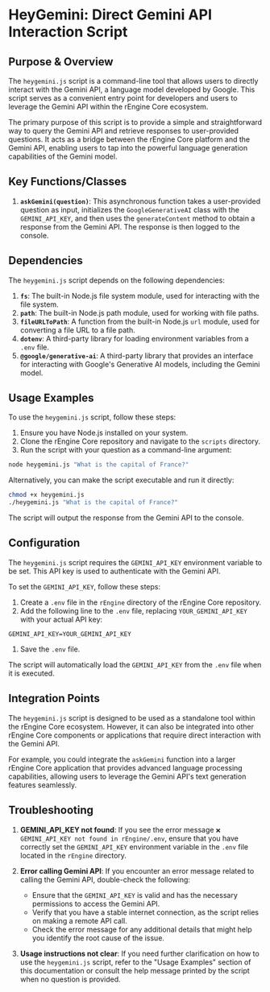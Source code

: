 # HeyGemini: Direct Gemini API Interaction Script

## Purpose & Overview

The `heygemini.js` script is a command-line tool that allows users to directly interact with the Gemini API, a language model developed by Google. This script serves as a convenient entry point for developers and users to leverage the Gemini API within the rEngine Core ecosystem.

The primary purpose of this script is to provide a simple and straightforward way to query the Gemini API and retrieve responses to user-provided questions. It acts as a bridge between the rEngine Core platform and the Gemini API, enabling users to tap into the powerful language generation capabilities of the Gemini model.

## Key Functions/Classes

1. **`askGemini(question)`**: This asynchronous function takes a user-provided question as input, initializes the `GoogleGenerativeAI` class with the `GEMINI_API_KEY`, and then uses the `generateContent` method to obtain a response from the Gemini API. The response is then logged to the console.

## Dependencies

The `heygemini.js` script depends on the following dependencies:

1. **`fs`**: The built-in Node.js file system module, used for interacting with the file system.
2. **`path`**: The built-in Node.js path module, used for working with file paths.
3. **`fileURLToPath`**: A function from the built-in Node.js `url` module, used for converting a file URL to a file path.
4. **`dotenv`**: A third-party library for loading environment variables from a `.env` file.
5. **`@google/generative-ai`**: A third-party library that provides an interface for interacting with Google's Generative AI models, including the Gemini model.

## Usage Examples

To use the `heygemini.js` script, follow these steps:

1. Ensure you have Node.js installed on your system.
2. Clone the rEngine Core repository and navigate to the `scripts` directory.
3. Run the script with your question as a command-line argument:

```bash
node heygemini.js "What is the capital of France?"
```

Alternatively, you can make the script executable and run it directly:

```bash
chmod +x heygemini.js
./heygemini.js "What is the capital of France?"
```

The script will output the response from the Gemini API to the console.

## Configuration

The `heygemini.js` script requires the `GEMINI_API_KEY` environment variable to be set. This API key is used to authenticate with the Gemini API.

To set the `GEMINI_API_KEY`, follow these steps:

1. Create a `.env` file in the `rEngine` directory of the rEngine Core repository.
2. Add the following line to the `.env` file, replacing `YOUR_GEMINI_API_KEY` with your actual API key:

```
GEMINI_API_KEY=YOUR_GEMINI_API_KEY
```

1. Save the `.env` file.

The script will automatically load the `GEMINI_API_KEY` from the `.env` file when it is executed.

## Integration Points

The `heygemini.js` script is designed to be used as a standalone tool within the rEngine Core ecosystem. However, it can also be integrated into other rEngine Core components or applications that require direct interaction with the Gemini API.

For example, you could integrate the `askGemini` function into a larger rEngine Core application that provides advanced language processing capabilities, allowing users to leverage the Gemini API's text generation features seamlessly.

## Troubleshooting

1. **GEMINI_API_KEY not found**: If you see the error message `❌ GEMINI_API_KEY not found in rEngine/.env`, ensure that you have correctly set the `GEMINI_API_KEY` environment variable in the `.env` file located in the `rEngine` directory.

1. **Error calling Gemini API**: If you encounter an error message related to calling the Gemini API, double-check the following:
   - Ensure that the `GEMINI_API_KEY` is valid and has the necessary permissions to access the Gemini API.
   - Verify that you have a stable internet connection, as the script relies on making a remote API call.
   - Check the error message for any additional details that might help you identify the root cause of the issue.

1. **Usage instructions not clear**: If you need further clarification on how to use the `heygemini.js` script, refer to the "Usage Examples" section of this documentation or consult the help message printed by the script when no question is provided.
